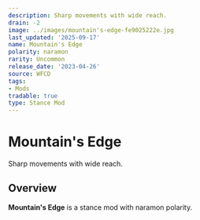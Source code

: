 ```yaml
---
description: Sharp movements with wide reach.
drain: -2
image: ../images/mountain's-edge-fe9025222e.jpg
last_updated: '2025-09-17'
name: Mountain's Edge
polarity: naramon
rarity: Uncommon
release_date: '2023-04-26'
source: WFCD
tags:
- Mods
tradable: true
type: Stance Mod
---
```


# Mountain's Edge

Sharp movements with wide reach.

## Overview

**Mountain's Edge** is a stance mod with naramon polarity.

